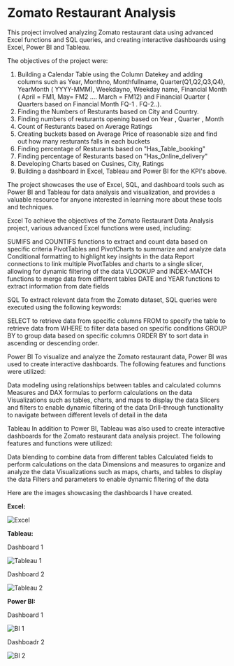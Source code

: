 # Zomato Restaurant Analysis

This project involved analyzing Zomato restaurant data using advanced Excel functions and SQL queries, and creating interactive dashboards using Excel, Power BI and Tableau. 

The objectives of the project were:
1. Building a Calendar Table using the Column Datekey and adding columns such as Year, Monthno, Monthfullname, Quarter(Q1,Q2,Q3,Q4), YearMonth ( YYYY-MMM), Weekdayno, Weekday name, Financial Month ( April = FM1, May= FM2  …. March = FM12) and Financial Quarter ( Quarters based on Financial Month FQ-1 . FQ-2..).
2. Finding the Numbers of Resturants based on City and Country.
3. Finding numbers of resturants opening based on Year , Quarter , Month
4. Count of Resturants based on Average Ratings
5. Creating buckets based on Average Price of reasonable size and find out how many resturants falls in each buckets
6. Finding percentage of Resturants based on "Has_Table_booking"
8. Finding percentage of Resturants based on "Has_Online_delivery"
9. Developing Charts based on Cusines, City, Ratings
10. Building a dashboard in Excel, Tableau and Power BI for the KPI's above.

The project showcases the use of Excel, SQL, and dashboard tools such as Power BI and Tableau for data analysis and visualization, and provides a valuable resource for anyone interested in learning more about these tools and techniques.

Excel To achieve the objectives of the Zomato Restaurant Data Analysis project, various advanced Excel functions were used, including:

SUMIFS and COUNTIFS functions to extract and count data based on specific criteria PivotTables and PivotCharts to summarize and analyze data Conditional formatting to highlight key insights in the data Report connections to link multiple PivotTables and charts to a single slicer, allowing for dynamic filtering of the data VLOOKUP and INDEX-MATCH functions to merge data from different tables DATE and YEAR functions to extract information from date fields

SQL To extract relevant data from the Zomato dataset, SQL queries were executed using the following keywords:

SELECT to retrieve data from specific columns FROM to specify the table to retrieve data from WHERE to filter data based on specific conditions GROUP BY to group data based on specific columns ORDER BY to sort data in ascending or descending order.

Power BI To visualize and analyze the Zomato restaurant data, Power BI was used to create interactive dashboards. The following features and functions were utilized:

Data modeling using relationships between tables and calculated columns Measures and DAX formulas to perform calculations on the data Visualizations such as tables, charts, and maps to display the data Slicers and filters to enable dynamic filtering of the data Drill-through functionality to navigate between different levels of detail in the data

Tableau In addition to Power BI, Tableau was also used to create interactive dashboards for the Zomato restaurant data analysis project. The following features and functions were utilized:

Data blending to combine data from different tables Calculated fields to perform calculations on the data Dimensions and measures to organize and analyze the data Visualizations such as maps, charts, and tables to display the data Filters and parameters to enable dynamic filtering of the data

Here are the images showcasing the dashboards I have created.

**Excel:**

![Excel](https://github.com/AditKukwas/Zomato-Analysis/assets/138763699/f2779d8d-afc5-4251-8951-3eda66355460)

**Tableau:**

Dashboard 1

![Tableau 1](https://github.com/AditKukwas/Zomato-Analysis/assets/138763699/871b3110-39a9-4db2-b638-6bec6bb13c7f)

Dashboard 2

![Tableau 2](https://github.com/AditKukwas/Zomato-Analysis/assets/138763699/0e9a52ca-1637-4e39-a5da-19d9c1aa5b89)

**Power BI:**

Dashboard 1

![BI 1](https://github.com/AditKukwas/Zomato-Analysis/assets/138763699/def053d3-9b83-49ba-9cb0-2c7250947f2a)

Dashboadr 2

![BI 2](https://github.com/AditKukwas/Zomato-Analysis/assets/138763699/9851c796-8fa5-4e18-97d4-f14b833f1380)


